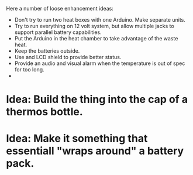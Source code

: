 Here a number of loose enhancement ideas:

* Don't try to run two heat boxes with one Arduino.  Make separate units.
* Try to run everything on 12 volt system, but allow multiple jacks to support parallel battery capabilities.
* Put the Arduino in the heat chamber to take advantage of the waste heat.
* Keep the batteries outside.
* Use and LCD shield to provide better status.
* Provide an audio and visual alarm when the temperature is out of spec for too long.
* 

# Idea: Build the thing into the cap of a thermos bottle.

# Idea: Make it something that essentiall "wraps around" a battery pack.


